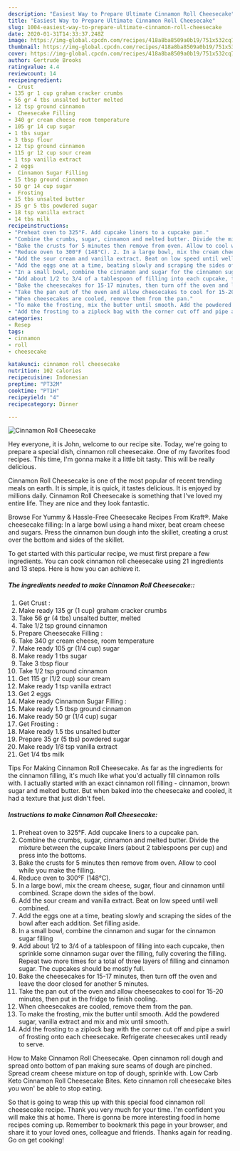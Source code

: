 ```yaml
---
description: "Easiest Way to Prepare Ultimate Cinnamon Roll Cheesecake"
title: "Easiest Way to Prepare Ultimate Cinnamon Roll Cheesecake"
slug: 1004-easiest-way-to-prepare-ultimate-cinnamon-roll-cheesecake
date: 2020-01-31T14:33:37.248Z
image: https://img-global.cpcdn.com/recipes/418a8ba8509a0b19/751x532cq70/cinnamon-roll-cheesecake-recipe-main-photo.jpg
thumbnail: https://img-global.cpcdn.com/recipes/418a8ba8509a0b19/751x532cq70/cinnamon-roll-cheesecake-recipe-main-photo.jpg
cover: https://img-global.cpcdn.com/recipes/418a8ba8509a0b19/751x532cq70/cinnamon-roll-cheesecake-recipe-main-photo.jpg
author: Gertrude Brooks
ratingvalue: 4.4
reviewcount: 14
recipeingredient:
-  Crust 
- 135 gr 1 cup graham cracker crumbs
- 56 gr 4 tbs unsalted butter melted
- 12 tsp ground cinnamon
-  Cheesecake Filling 
- 340 gr cream cheese room temperature
- 105 gr 14 cup sugar
- 1 tbs sugar
- 3 tbsp flour
- 12 tsp ground cinnamon
- 115 gr 12 cup sour cream
- 1 tsp vanilla extract
- 2 eggs
-  Cinnamon Sugar Filling 
- 15 tbsp ground cinnamon
- 50 gr 14 cup sugar
-  Frosting 
- 15 tbs unsalted butter
- 35 gr 5 tbs powdered sugar
- 18 tsp vanilla extract
- 14 tbs milk
recipeinstructions:
- "Preheat oven to 325°F. Add cupcake liners to a cupcake pan."
- "Combine the crumbs, sugar, cinnamon and melted butter. Divide the mixture between the cupcake liners (about 2 tablespoons per cup) and press into the bottoms."
- "Bake the crusts for 5 minutes then remove from oven. Allow to cool while you make the filling."
- "Reduce oven to 300°F (148°C). 2. In a large bowl, mix the cream cheese, sugar, flour and cinnamon until combined. Scrape down the sides of the bowl."
- "Add the sour cream and vanilla extract. Beat on low speed until well combined."
- "Add the eggs one at a time, beating slowly and scraping the sides of the bowl after each addition. Set filling aside."
- "In a small bowl, combine the cinnamon and sugar for the cinnamon sugar filling"
- "Add about 1/2 to 3/4 of a tablespoon of filling into each cupcake, then sprinkle some cinnamon sugar over the filling, fully covering the filling. Repeat two more times for a total of three layers of filling and cinnamon sugar. The cupcakes should be mostly full."
- "Bake the cheesecakes for 15-17 minutes, then turn off the oven and leave the door closed for another 5 minutes."
- "Take the pan out of the oven and allow cheesecakes to cool for 15-20 minutes, then put in the fridge to finish cooling."
- "When cheesecakes are cooled, remove them from the pan."
- "To make the frosting, mix the butter until smooth. Add the powdered sugar, vanilla extract and mix and mix until smooth."
- "Add the frosting to a ziplock bag with the corner cut off and pipe a swirl of frosting onto each cheesecake. Refrigerate cheesecakes until ready to serve."
categories:
- Resep
tags:
- cinnamon
- roll
- cheesecake

katakunci: cinnamon roll cheesecake
nutrition: 102 calories
recipecuisine: Indonesian
preptime: "PT32M"
cooktime: "PT1H"
recipeyield: "4"
recipecategory: Dinner

---
```



![Cinnamon Roll Cheesecake](https://img-global.cpcdn.com/recipes/418a8ba8509a0b19/751x532cq70/cinnamon-roll-cheesecake-recipe-main-photo.jpg)

Hey everyone, it is John, welcome to our recipe site. Today, we're going to prepare a special dish, cinnamon roll cheesecake. One of my favorites food recipes. This time, I'm gonna make it a little bit tasty. This will be really delicious.

Cinnamon Roll Cheesecake is one of the most popular of recent trending meals on earth. It is simple, it is quick, it tastes delicious. It is enjoyed by millions daily. Cinnamon Roll Cheesecake is something that I've loved my entire life. They are nice and they look fantastic.

Browse For Yummy &amp; Hassle-Free Cheesecake Recipes From Kraft®. Make cheesecake filling: In a large bowl using a hand mixer, beat cream cheese and sugars. Press the cinnamon bun dough into the skillet, creating a crust over the bottom and sides of the skillet.


To get started with this particular recipe, we must first prepare a few ingredients. You can cook cinnamon roll cheesecake using 21 ingredients and 13 steps. Here is how you can achieve it.

##### The ingredients needed to make Cinnamon Roll Cheesecake::

1. Get  Crust :
1. Make ready 135 gr (1 cup) graham cracker crumbs
1. Take 56 gr (4 tbs) unsalted butter, melted
1. Take 1/2 tsp ground cinnamon
1. Prepare  Cheesecake Filling :
1. Take 340 gr cream cheese, room temperature
1. Make ready 105 gr (1/4 cup) sugar
1. Make ready 1 tbs sugar
1. Take 3 tbsp flour
1. Take 1/2 tsp ground cinnamon
1. Get 115 gr (1/2 cup) sour cream
1. Make ready 1 tsp vanilla extract
1. Get 2 eggs
1. Make ready  Cinnamon Sugar Filling :
1. Make ready 1.5 tbsp ground cinnamon
1. Make ready 50 gr (1/4 cup) sugar
1. Get  Frosting :
1. Make ready 1.5 tbs unsalted butter
1. Prepare 35 gr (5 tbs) powdered sugar
1. Make ready 1/8 tsp vanilla extract
1. Get 1/4 tbs milk


Tips For Making Cinnamon Roll Cheesecake. As far as the ingredients for the cinnamon filling, it&#39;s much like what you&#39;d actually fill cinnamon rolls with. I actually started with an exact cinnamon roll filling - cinnamon, brown sugar and melted butter. But when baked into the cheesecake and cooled, it had a texture that just didn&#39;t feel. 

##### Instructions to make Cinnamon Roll Cheesecake:

1. Preheat oven to 325°F. Add cupcake liners to a cupcake pan.
1. Combine the crumbs, sugar, cinnamon and melted butter. Divide the mixture between the cupcake liners (about 2 tablespoons per cup) and press into the bottoms.
1. Bake the crusts for 5 minutes then remove from oven. Allow to cool while you make the filling.
1. Reduce oven to 300°F (148°C).
2. In a large bowl, mix the cream cheese, sugar, flour and cinnamon until combined. Scrape down the sides of the bowl.
1. Add the sour cream and vanilla extract. Beat on low speed until well combined.
1. Add the eggs one at a time, beating slowly and scraping the sides of the bowl after each addition. Set filling aside.
1. In a small bowl, combine the cinnamon and sugar for the cinnamon sugar filling
1. Add about 1/2 to 3/4 of a tablespoon of filling into each cupcake, then sprinkle some cinnamon sugar over the filling, fully covering the filling. Repeat two more times for a total of three layers of filling and cinnamon sugar. The cupcakes should be mostly full.
1. Bake the cheesecakes for 15-17 minutes, then turn off the oven and leave the door closed for another 5 minutes.
1. Take the pan out of the oven and allow cheesecakes to cool for 15-20 minutes, then put in the fridge to finish cooling.
1. When cheesecakes are cooled, remove them from the pan.
1. To make the frosting, mix the butter until smooth. Add the powdered sugar, vanilla extract and mix and mix until smooth.
1. Add the frosting to a ziplock bag with the corner cut off and pipe a swirl of frosting onto each cheesecake. Refrigerate cheesecakes until ready to serve.


How to Make Cinnamon Roll Cheesecake. Open cinnamon roll dough and spread onto bottom of pan making sure seams of dough are pinched. Spread cream cheese mixture on top of dough, sprinkle with. Low Carb Keto Cinnamon Roll Cheesecake Bites. Keto cinnamon roll cheesecake bites you won&#39; be able to stop eating. 

So that is going to wrap this up with this special food cinnamon roll cheesecake recipe. Thank you very much for your time. I'm confident you will make this at home. There is gonna be more interesting food in home recipes coming up. Remember to bookmark this page in your browser, and share it to your loved ones, colleague and friends. Thanks again for reading. Go on get cooking!
